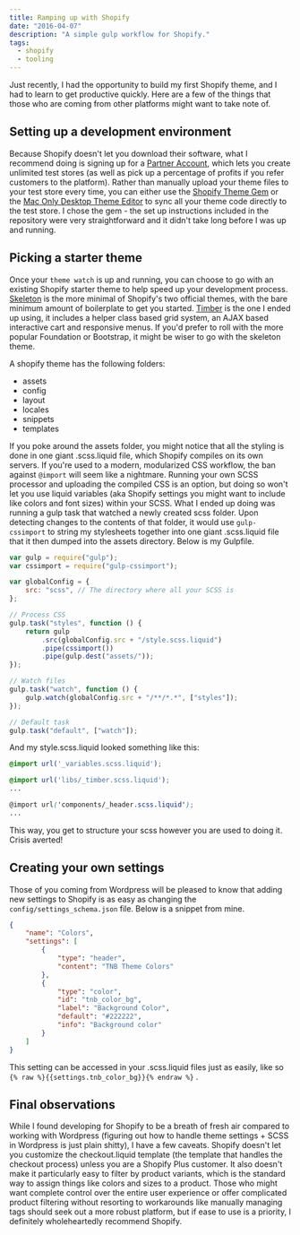 ```yaml
---
title: Ramping up with Shopify
date: "2016-04-07"
description: "A simple gulp workflow for Shopify."
tags:
  - shopify
  - tooling
---
```


Just recently, I had the opportunity to build my first Shopify theme, and I had to learn to get productive quickly. Here are a few of the things that those who are coming from other platforms might want to take note of.

## Setting up a development environment

Because Shopify doesn't let you download their software, what I recommend doing is signing up for a [Partner Account](https://www.shopify.com/partners), which lets you create unlimited test stores (as well as pick up a percentage of profits if you refer customers to the platform). Rather than manually upload your theme files to your test store every time, you can either use the [Shopify Theme Gem](https://github.com/Shopify/shopify_theme) or the [Mac Only Desktop Theme Editor](https://apps.shopify.com/desktop-theme-editor) to sync all your theme code directly to the test store. I chose the gem - the set up instructions included in the repository were very straightforward and it didn't take long before I was up and running.

## Picking a starter theme

Once your `theme watch` is up and running, you can choose to go with an existing Shopify starter theme to help speed up your development process. [Skeleton](http://shopify.github.io/skeleton-theme/) is the more minimal of Shopify's two official themes, with the bare minimum amount of boilerplate to get you started. [Timber](http://shopify.github.io/Timber/) is the one I ended up using, it includes a helper class based grid system, an AJAX based interactive cart and responsive menus. If you'd prefer to roll with the more popular Foundation or Bootstrap, it might be wiser to go with the skeleton theme.

A shopify theme has the following folders:

- assets
- config
- layout
- locales
- snippets
- templates

If you poke around the assets folder, you might notice that all the styling is done in one giant .scss.liquid file, which Shopify compiles on its own servers. If you're used to a modern, modularized CSS workflow, the ban against `@import` will seem like a nightmare. Running your own SCSS processor and uploading the compiled CSS is an option, but doing so won't let you use liquid variables (aka Shopify settings you might want to include like colors and font sizes) within your SCSS. What I ended up doing was running a gulp task that watched a newly created scss folder. Upon detecting changes to the contents of that folder, it would use `gulp-cssimport` to string my stylesheets together into one giant .scss.liquid file that it then dumped into the assets directory. Below is my Gulpfile.

```js
var gulp = require("gulp");
var cssimport = require("gulp-cssimport");

var globalConfig = {
	src: "scss", // The directory where all your SCSS is
};

// Process CSS
gulp.task("styles", function () {
	return gulp
		.src(globalConfig.src + "/style.scss.liquid")
		.pipe(cssimport())
		.pipe(gulp.dest("assets/"));
});

// Watch files
gulp.task("watch", function () {
	gulp.watch(globalConfig.src + "/**/*.*", ["styles"]);
});

// Default task
gulp.task("default", ["watch"]);
```

And my style.scss.liquid looked something like this:

```scss
@import url('_variables.scss.liquid');

@import url('libs/_timber.scss.liquid');
...

@import url('components/_header.scss.liquid');
...
```

This way, you get to structure your scss however you are used to doing it. Crisis averted!

## Creating your own settings

Those of you coming from Wordpress will be pleased to know that adding new settings to Shopify is as easy as changing the `config/settings_schema.json` file. Below is a snippet from mine.

```json
{
	"name": "Colors",
	"settings": [
		{
			"type": "header",
			"content": "TNB Theme Colors"
		},
		{
			"type": "color",
			"id": "tnb_color_bg",
			"label": "Background Color",
			"default": "#222222",
			"info": "Background color"
		}
	]
}
```

This setting can be accessed in your .scss.liquid files just as easily, like so `{% raw %}{{settings.tnb_color_bg}}{% endraw %}` .

## Final observations

While I found developing for Shopify to be a breath of fresh air compared to working with Wordpress (figuring out how to handle theme settings + SCSS in Wordpress is just plain shitty), I have a few caveats. Shopify doesn't let you customize the checkout.liquid template (the template that handles the checkout process) unless you are a Shopify Plus customer. It also doesn't make it particularly easy to filter by product variants, which is the standard way to assign things like colors and sizes to a product. Those who might want complete control over the entire user experience or offer complicated product filtering without resorting to workarounds like manually managing tags should seek out a more robust platform, but if ease to use is a priority, I definitely wholeheartedly recommend Shopify.
